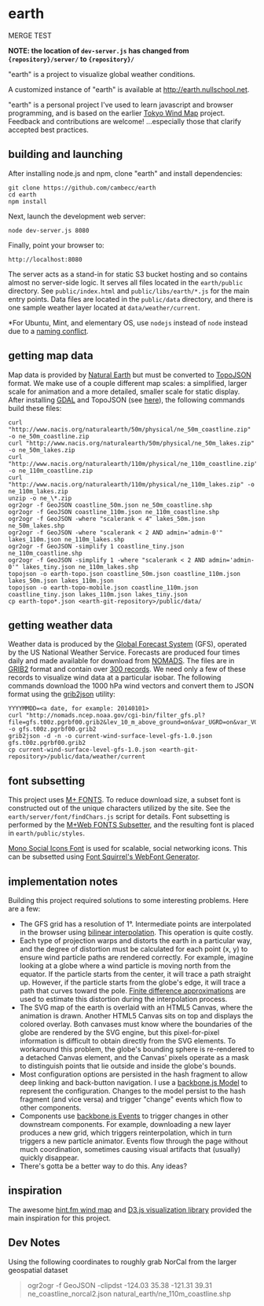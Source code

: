earth
=====

MERGE TEST

**NOTE: the location of `dev-server.js` has changed from `{repository}/server/` to `{repository}/`**

"earth" is a project to visualize global weather conditions.

A customized instance of "earth" is available at http://earth.nullschool.net.

"earth" is a personal project I've used to learn javascript and browser programming, and is based on the earlier
[Tokyo Wind Map](https://github.com/cambecc/air) project.  Feedback and contributions are welcome! ...especially
those that clarify accepted best practices.

building and launching
----------------------

After installing node.js and npm, clone "earth" and install dependencies:

    git clone https://github.com/cambecc/earth
    cd earth
    npm install

Next, launch the development web server:

    node dev-server.js 8080

Finally, point your browser to:

    http://localhost:8080

The server acts as a stand-in for static S3 bucket hosting and so contains almost no server-side logic. It
serves all files located in the `earth/public` directory. See `public/index.html` and `public/libs/earth/*.js`
for the main entry points. Data files are located in the `public/data` directory, and there is one sample
weather layer located at `data/weather/current`.

*For Ubuntu, Mint, and elementary OS, use `nodejs` instead of `node` instead due to a [naming conflict](https://github.com/joyent/node/wiki/Installing-Node.js-via-package-manager#ubuntu-mint-elementary-os).

getting map data
----------------

Map data is provided by [Natural Earth](http://www.naturalearthdata.com) but must be converted to
[TopoJSON](https://github.com/mbostock/topojson/wiki) format. We make use of a couple different map scales: a
simplified, larger scale for animation and a more detailed, smaller scale for static display. After installing
[GDAL](http://www.gdal.org/) and TopoJSON (see [here](http://bost.ocks.org/mike/map/#installing-tools)), the
following commands build these files:

    curl "http://www.nacis.org/naturalearth/50m/physical/ne_50m_coastline.zip" -o ne_50m_coastline.zip
    curl "http://www.nacis.org/naturalearth/50m/physical/ne_50m_lakes.zip" -o ne_50m_lakes.zip
    curl "http://www.nacis.org/naturalearth/110m/physical/ne_110m_coastline.zip" -o ne_110m_coastline.zip
    curl "http://www.nacis.org/naturalearth/110m/physical/ne_110m_lakes.zip" -o ne_110m_lakes.zip
    unzip -o ne_\*.zip
    ogr2ogr -f GeoJSON coastline_50m.json ne_50m_coastline.shp
    ogr2ogr -f GeoJSON coastline_110m.json ne_110m_coastline.shp
    ogr2ogr -f GeoJSON -where "scalerank < 4" lakes_50m.json ne_50m_lakes.shp
    ogr2ogr -f GeoJSON -where "scalerank < 2 AND admin='admin-0'" lakes_110m.json ne_110m_lakes.shp
    ogr2ogr -f GeoJSON -simplify 1 coastline_tiny.json ne_110m_coastline.shp
    ogr2ogr -f GeoJSON -simplify 1 -where "scalerank < 2 AND admin='admin-0'" lakes_tiny.json ne_110m_lakes.shp
    topojson -o earth-topo.json coastline_50m.json coastline_110m.json lakes_50m.json lakes_110m.json
    topojson -o earth-topo-mobile.json coastline_110m.json coastline_tiny.json lakes_110m.json lakes_tiny.json
    cp earth-topo*.json <earth-git-repository>/public/data/

getting weather data
--------------------

Weather data is produced by the [Global Forecast System](http://en.wikipedia.org/wiki/Global_Forecast_System) (GFS),
operated by the US National Weather Service. Forecasts are produced four times daily and made available for
download from [NOMADS](http://nomads.ncep.noaa.gov/). The files are in [GRIB2](http://en.wikipedia.org/wiki/GRIB)
format and contain over [300 records](http://www.nco.ncep.noaa.gov/pmb/products/gfs/gfs.t00z.pgrbf00.grib2.shtml).
We need only a few of these records to visualize wind data at a particular isobar. The following commands download
the 1000 hPa wind vectors and convert them to JSON format using the [grib2json](https://github.com/cambecc/grib2json)
utility:

    YYYYMMDD=<a date, for example: 20140101>
    curl "http://nomads.ncep.noaa.gov/cgi-bin/filter_gfs.pl?file=gfs.t00z.pgrbf00.grib2&lev_10_m_above_ground=on&var_UGRD=on&var_VGRD=on&dir=%2Fgfs.${YYYYMMDD}00" -o gfs.t00z.pgrbf00.grib2
    grib2json -d -n -o current-wind-surface-level-gfs-1.0.json gfs.t00z.pgrbf00.grib2
    cp current-wind-surface-level-gfs-1.0.json <earth-git-repository>/public/data/weather/current

font subsetting
---------------

This project uses [M+ FONTS](http://mplus-fonts.sourceforge.jp/). To reduce download size, a subset font is
constructed out of the unique characters utilized by the site. See the `earth/server/font/findChars.js` script
for details. Font subsetting is performed by the [M+Web FONTS Subsetter](http://mplus.font-face.jp/), and
the resulting font is placed in `earth/public/styles`.

[Mono Social Icons Font](http://drinchev.github.io/monosocialiconsfont/) is used for scalable, social networking
icons. This can be subsetted using [Font Squirrel's WebFont Generator](http://www.fontsquirrel.com/tools/webfont-generator).

implementation notes
--------------------

Building this project required solutions to some interesting problems. Here are a few:

   * The GFS grid has a resolution of 1°. Intermediate points are interpolated in the browser using [bilinear
     interpolation](http://en.wikipedia.org/wiki/Bilinear_interpolation). This operation is quite costly.
   * Each type of projection warps and distorts the earth in a particular way, and the degree of distortion must
     be calculated for each point (x, y) to ensure wind particle paths are rendered correctly. For example,
     imagine looking at a globe where a wind particle is moving north from the equator. If the particle starts
     from the center, it will trace a path straight up. However, if the particle starts from the globe's edge,
     it will trace a path that curves toward the pole. [Finite difference approximations](http://gis.stackexchange.com/a/5075/23451)
     are used to estimate this distortion during the interpolation process.
   * The SVG map of the earth is overlaid with an HTML5 Canvas, where the animation is drawn. Another HTML5
     Canvas sits on top and displays the colored overlay. Both canvases must know where the boundaries of the
     globe are rendered by the SVG engine, but this pixel-for-pixel information is difficult to obtain directly
     from the SVG elements. To workaround this problem, the globe's bounding sphere is re-rendered to a
     detached Canvas element, and the Canvas' pixels operate as a mask to distinguish points that lie outside
     and inside the globe's bounds.
   * Most configuration options are persisted in the hash fragment to allow deep linking and back-button
     navigation. I use a [backbone.js Model](http://backbonejs.org/#Model) to represent the configuration.
     Changes to the model persist to the hash fragment (and vice versa) and trigger "change" events which flow to
     other components.
   * Components use [backbone.js Events](http://backbonejs.org/#Events) to trigger changes in other downstream
     components. For example, downloading a new layer produces a new grid, which triggers reinterpolation, which
     in turn triggers a new particle animator. Events flow through the page without much coordination,
     sometimes causing visual artifacts that (usually) quickly disappear.
   * There's gotta be a better way to do this. Any ideas?

inspiration
-----------

The awesome [hint.fm wind map](http://hint.fm/wind/) and [D3.js visualization library](http://d3js.org) provided
the main inspiration for this project.



Dev Notes
---------

Using the following coordinates to roughly grab NorCal from the larger geospatial dataset
> ogr2ogr -f GeoJSON -clipdst -124.03 35.38 -121.31 39.31 ne_coastline_norcal2.json natural_earth/ne_110m_coastline.shp
